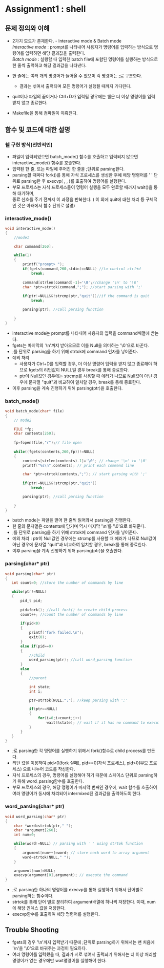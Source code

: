 # Assignment1 : shell  
## 문제 정의와 이해  

- 2가지 모드가 존재한다. - Interactive mode & Batch mode  
  *Interactive mode* :  prompt를 나타내어 사용자가 명령어를 입력하는 방식으로 명령어를 입력하면 해당 결과값을 출력한다.    
  *Batch mode* : 실행할 때 입력한 batch file에 포함된 명령어를 실행하는 방식으로 한 줄씩 출력하고 해당 결과값을 나타낸다.  

- 한 줄에는 여러 개의 명령어가 들어올 수 있으며 각 명령어는 ;로 구분한다.  
  - 결과는 섞여서 출력되며 모든 명령어가 실행될 때까지 기다린다.   

- quit이나 파일의 끝이거나 Ctrl+D가 입력될 경우에는 쉘은 더 이상 명령어를 입력받지 않고 종료한다.  

- Makefile을 통해 컴파일이 이뤄진다.        
       
   
## 함수 및 코드에 대한 설명    
        
          
### 쉘 구현 방식(전반적인)    

 - 파일이 입력되었으면 batch_mode() 함수를 호출하고 입력되지 않으면 interactive_mode() 함수를 호출한다.      
 - 입력된 한 줄, 또는 파일에 주어진 한 줄을 ;단위로 parsing한다.   
 - parsing할 때마다 fork()를 통해 자식 프로세스를 생성한 후에 해당 명령어를   ' ' 단위로 parsing한 후 execvp( , , )를 호출하여 명령어를 실행한다.   
 - 부모 프로세스는 자식 프로세스들이 명령어 실행을 모두 완료할 때까지 wait()을 통해 대기하며,   
종료 신호를 주기 전까지 이 과정을 반복한다. ( 이 외에 quit에 대한 처리 등 구체적인 것은 아래에서 함수 단위로 설명)<br />  

### interactive_mode()    
```c
void interactive_mode()  
{  
	//mode1  

	char command[260];  

	while(1)   
	{	 
		printf("prompt> ");  
		if(fgets(command,260,stdin)==NULL) //to control ctrl+d   
			break;  
		
		command[strlen(command)-1]='\0';//change '\n' to '\0'   
		char *ptr=strtok(command,";"); //start parsing with ';'		 
		
		if(ptr!=NULL&&!strcmp(ptr,"quit"))//if the command is quit  
			break;  

		parsing(ptr); //call parsing function  
				
	}
}
```    

 - interactive mode는 prompt를 나타내어 사용자의 입력을 command배열에 받는다.   
 - fgets는 마지막의 '\n'까지 받아오므로 이를 Null을 의미하는 '\0'으로 바꾼다.   
 - ;를 단위로 parsing을 하기 위해 strtok에 command 인자를 넣어준다.   
 - 예외 처리    
   - 사용자가 Ctrl+D를 입력할 경우, 더 이상 명령어 입력을 받지 않고 종료해야 하므로 fgets의 리턴값이 NULL일 경우 break를 통해 종료한다.   
   - ptr이 Null값인 경우에는 strcmp를 사용할 때 에러가 나므로 Null값이 아닌 경우에 문자열 "quit"과 비교하여 일치할 경우, break를 통해 종료한다.  
 - 이후 parsing을 계속 진행하기 위해 parsing(ptr)을 호출한다.   

### batch_mode()  
```c
void batch_mode(char* file)
{
	// mode2

	FILE *fp;
	char contents[260];
	
	fp=fopen(file,"r");// file open
		
	while((fgets(contents,260,fp))!=NULL)
	{
		contents[strlen(contents)-1]='\0'; // change '\n' to '\0'
		printf("%s\n",contents); // print each command line

		char *ptr=strtok(contents,";"); // start parsing with ';'
		
		if(ptr!=NULL&&!strcmp(ptr,"quit"))
			break;

		parsing(ptr); //call parsing function
			
	}
}
```   

 - batch mode는 파일을 열어 한 줄씩 읽어와서 parsing을 진행한다.  
 - 한 줄의 문자열은 contents에 담기며 역시 마지막 '\n'를 '\0'으로 바꿔준다.  
 - ;를 단위로 parsing을 하기 위해 strtok에 command 인자를 넣어준다.    
 - 예외 처리 : ptr이 Null값인 경우에는 strcmp를 사용할 때 에러가 나므로 Null값이 아닌 경우에 문자열 "quit"과 비교하여 일치할 경우, break를 통해 종료한다.   
 - 이후 parsing을 계속 진행하기 위해 parsing(ptr)을 호출한다.   

### parsing(char* ptr)   
 ```c
void parsing(char* ptr)
{
	int count=0; //store the number of commands by line

	while(ptr!=NULL)
	{
		pid_t pid;
		
		pid=fork(); //call fork() to create child process
		count++; //count the number of commands by line
				
		if(pid<0)
		{
			printf("fork failed.\n");
			exit(0);
		}
		else if(pid==0)
		{
			//child
			word_parsing(ptr); //call word_parsing function
		}
		else
		{
			//parent

			int state;
			int i;

			ptr=strtok(NULL,";"); //keep parsing with ';'

			if(ptr==NULL)
			{
				for(i=0;i<count;i++)
					wait(&state); // wait if it has no command to execute
			}
		}
	}
}
``` 
 
 - ;로 parsing한 각 명령어를 실행하기 위해서 fork()함수로 child process를 만든다.   
 - 리턴 값을 이용하여 pid<0(fork 실패), pid==0(자식 프로세스), pid>0(부모 프로세스) 으로 나누어 코드를 작성한다.   
 - 자식 프로세스의 경우, 명령어를 실행해야 하기 때문에 스페이스 단위로 parsing하기 위해 word_parsing함수를 호출한다.   
 - 부모 프로세스의 경우, 해당 명령어가 마지막 번째인 경우에, wait 함수를 호출하여 여러 명령어가 동시에 처리되어 intermixed된 결과값을 출력하도록 한다.    
 

### word_parsing(char* ptr)  
```c
void word_parsing(char* ptr)
{
	char *word=strtok(ptr," ");
	char *argument[260];
	int num=0;

	while(word!=NULL) // parsing with ' ' using strtok function
	{
		argument[num++]=word; // store each word to array argument
		word=strtok(NULL," ");
	} 

	argument[num]=NULL;
	execvp(argument[0],argument); // execute the command
}
```   

 - ;로 parsing한 하나의 명령어를 execvp를 통해 실행하기 위해서 단어별로 parsing하는 함수이다.  
 - strtok를 통해 단어 별로 분리하여 argument배열에 하나씩 저장한다. 이때, num에 해당 인덱스 값을 저장한다.  
 - execvp함수를 호출하여 해당 명령어를 실행한다.  
  
## Trouble Shooting    

- fgets의 경우 '\n'까지 입력받기 때문에 ;단위로 parsing하기 위해서는 맨 처음에 '\n'을 '\0'으로 바꿔주는 과정이 필요하다.   
- 여러 명령어를 입력했을 때, 결과가 서로 섞여서 출력되기 위해서는 더 이상 처리할 명령어가 없는 경우에만 wait명령어를 실행해야 한다.  


                                            
